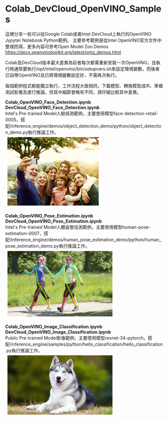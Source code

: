 # Colab_DevCloud_OpenVINO_Samples
這裡分享一些可以從Google Colab或者Intel DevCloud上執行的OpenVINO Jypyter Notebook Python範例。
主要參考範例是從Intel OpenVINO官方文件中整理而得，更多內容可參考Open Model Zoo Demos https://docs.openvinotoolkit.org/latest/omz_demos.html  

Colab及DevCloud版本最大差異為前者每次都需重新安裝一次OpenVINO，且執行時通常要執行/opt/intel/openvino/bin/setupvars.sh來設定環境變數，而後者已自帶OpenVINO且已將環境變數設定好，不需再次執行。  

每個範例程式都能獨立執行，工作流程大致相同，下載模型、轉換模型成IR、準備測試影像及進行推論，但其中細節會略有不同，請仔細比較其中差異。  

**Colab_OpenVINO_Face_Detection.ipynb**  
**DevCloud_OpenVINO_Face_Detection.ipynb**   
Intel's Pre-trained Model人臉偵測範例，主要使用模型face-detection-retail-0005，搭配/inference_engine/demos/object_detection_demo/python/object_detection_demo.py執行推論工作。  
![](https://raw.githubusercontent.com/OmniXRI/Colab_DevCloud_OpenVINO_Samples/main/images/face_detection_output.png)

**Colab_OpenVINO_Pose_Estimation.ipynb**   
**DevCloud_OpenVINO_Pose_Estimation.ipynb**   
Intel's Pre-trained Model人體姿態估測範例，主要使用模型human-pose-estimation-0007，搭配/inference_engine/demos/human_pose_estimation_demo/python/human_pose_estimation_demo.py執行推論工作。  
![](https://raw.githubusercontent.com/OmniXRI/Colab_DevCloud_OpenVINO_Samples/main/images/pose_estimation_output.png)

**Colab_OpenVINO_Image_Classification.ipynb**   
**DevCloud_OpenVINO_Image_Classification.ipynb**   
Public Pre-trained Model影像範例，主要使用模型resnet-34-pytorch，搭配/inference_engine/samples/python/hello_classification/hello_classification.py執行推論工作。  
![](https://raw.githubusercontent.com/OmniXRI/Colab_DevCloud_OpenVINO_Samples/main/images/Image_classification_input.png)
